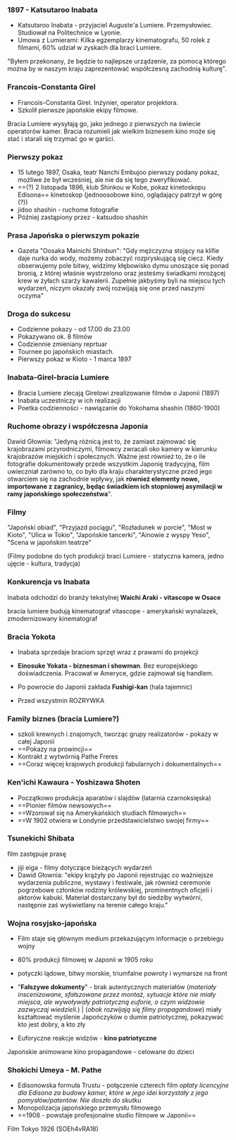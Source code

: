 

### 1897 - Katsutaroo Inabata

- Katsutaroo Inabata - przyjaciel Auguste'a Lumiere. Przemysłowiec. Studiował na Politechnice w Lyonie.
- Umowa z Lumierami: Kilka egzemplarzy kinematografu, 50 rolek z filmami, 60% udział w zyskach dla braci Lumiere.


"Byłem przekonany, że będzie to najlepsze urządzenie, za pomocą którego można by w naszym kraju zaprezentować współczesną zachodnią kulturę". 


### Francois-Constanta Girel

- Francois-Constanta Girel. Inżynier, operator projektora.
- Szkolił pierwsze japońskie ekipy filmowe.

Bracia Lumiere wysyłają go, jako jednego z pierwszych na świecie operatorów kamer. Bracia rozumieli jak wielkim biznesem kino może się stać i starali się trzymać go w garści.


### Pierwszy pokaz

- 15 lutego 1897, Osaka, teatr Nanchi Embujoo
pierwszy podany pokaz, możliwe że był wcześniej, ale nie da się tego zweryfikować.
- ==(?) 2 listopada 1896, klub Shinkou w Kobe, pokaz kinetoskopu Edisona==
kinetoskop (jednoosobowe kino, oglądający patrzył w górę (?))
- jidoo shashin - ruchome fotografie
- Później zastąpiony przez - katsudoo shashin

### Prasa Japońska o pierwszym pokazie

- Gazeta "Oosaka Mainichi Shinbun": "Gdy mężczyzna stojący na klifie daje nurka do wody, możemy zobaczyć rozpryskującą się ciecz. Kiedy obserwujemy pole bitwy, widzimy kłębowisko dymu unoszące się ponad bronią, z której właśnie wystrzelono oraz jesteśmy świadkami mrożącej krew w żyłach szarży kawalerii. Zupełnie jakbyśmy byli na miejscu tych wydarzeń, niczym okazały zwój rozwijają się one przed naszymi oczyma"

### Droga do sukcesu

- Codzienne pokazy - od 17.00 do 23.00
- Pokazywano ok. 8 filmów
- Codziennie zmieniany reprtuar
- Tournee po japońskich miastach.
- Pierwszy pokaz w Kioto - 1 marca 1897

### Inabata-Girel-bracia Lumiere

- Bracia Lumiere zlecają Girelowi zrealizowanie filmów o Japonii (1897)
- Inabata uczestniczy w ich realizacji
- Poetka codzienności - nawiązanie do Yokohama shashin (1860-1900)

### Ruchome obrazy i współczesna Japonia

Dawid Głownia: "Jedyną różnicą jest to, że zamiast zajmować się krajobrazami przyrodniczymi, filmowcy zwracali oko kamery w kierunku krajobrazów miejskich i społecznych. Ważne jest również to, że o ile fotografie dokumentowały przede wszystkim Japonię tradycyjną, film uwieczniał zarówno to, co było dla kraju charakterystyczne przed jego otwarciem się na zachodnie wpływy, jak **również elementy nowe, importowane z zagranicy, będąc świadkiem ich stopniowej asymilacji w ramy japońskiego społeczeństwa**".

### Filmy

"Japoński obiad", "Przyjazd pociągu", "Rozładunek w porcie", "Most w Kioto", "Ulica w Tokio", "Japońskie tancerki", "Ainowie z wyspy Yeso", "Scena w japońskim teatrze"

(Filmy podobne do tych produkcji braci Lumiere - statyczna kamera, jedno ujęcie - kultura, tradycja)


### Konkurencja vs Inabata

Inabata odchodzi do branży tekstylnej
**Waichi Araki - vitascope w Osace**

bracia lumiere budują kinematograf
vitascope - amerykański wynalazek, zmodernizowany kinematograf

### Bracia Yokota

- Inabata sprzedaje braciom sprzęt wraz z prawami do projekcji

- **Einosuke Yokata - biznesman i showman**. Bez europejskiego doświadczenia. Pracował w Ameryce, gdzie zajmował się handlem.
- Po powrocie do Japonii zakłada **Fushigi-kan** (hala tajemnic)
- Przed wszystmin ROZRYWKA


### Family biznes (bracia Lumiere?)

- szkoli krewnych i znajomych, tworząc grupy realizatorów - pokazy w całej Japonii
- ==Pokazy na prowincji==
- Kontrakt z wytwórnią Pathe Freres
- ==Coraz więcej krajowych produkcji fabularnych i dokumentalnych==


### Ken'ichi Kawaura - Yoshizawa Shoten

- Początkowo produkcja aparatów i slajdów (latarnia czarnoksięska)
- ==Pionier filmów newsowych==
- ==Wzorował się na Amerykańskich studiach filmowych==
- ==W 1902 otwiera w Londynie przedstawicielstwo swojej firmy==


### Tsunekichi Shibata
film zastępuje prasę

- jiji eiga - filmy dotyczące bieżących wydarzeń
- Dawid Głownia: "ekipy krążyły po Japonii rejestrując co ważniejsze wydarzenia publiczne, wystawy i festiwale, jak również ceremonie pogrzebowe członków rodziny królewskiej, prominentnych oficjeli i aktorów kabuki. Materiał dostarczany był do siedziby wytwórni, następnie zaś wyświetlany na terenie całego kraju."

### Wojna rosyjsko-japońska

- Film staje się głównym medium przekazującym informacje o przebiegu wojny
- 80% produkcji filmowej w Japonii w 1905 roku
- potyczki lądowe, bitwy morskie, triumfalne powroty i wymarsze na front
- "**Fałszywe dokumenty**" - brak autentycznych materiałów
(*materiały inscenizowane, sfałszowane przez montaż, sytuacje które nie miały miejsca, ale wywoływały patriotyczną euforie, o czym widzowie zazwyczaj wiedzieli.*) | (*obok rozwijają się filmy propagandowe*)
miały kształtować myślenie Japończyków o dumie patriotycznej, pokazywać kto jest dobry, a kto zły

- Euforyczne reakcje widzów - **kino patriotyczne**


Japońskie animowane kino propagandowe - celowane do dzieci


### Shokichi Umeya - M. Pathe

- Edisonowska formuła Trustu - połączenie czterech film
*opłaty licencyjne dla Edisona za budowy kamer, które w jego idei korzystały z jego pomysłów/patentów. Nie doszło do skutku*
- Monopolizacja japońskiego przemysłu filmowego
- ==1908 - powstaje profesjonalne studio filmowe w Japonii==


Film Tokyo 1926 (SOEh4vRA18)


